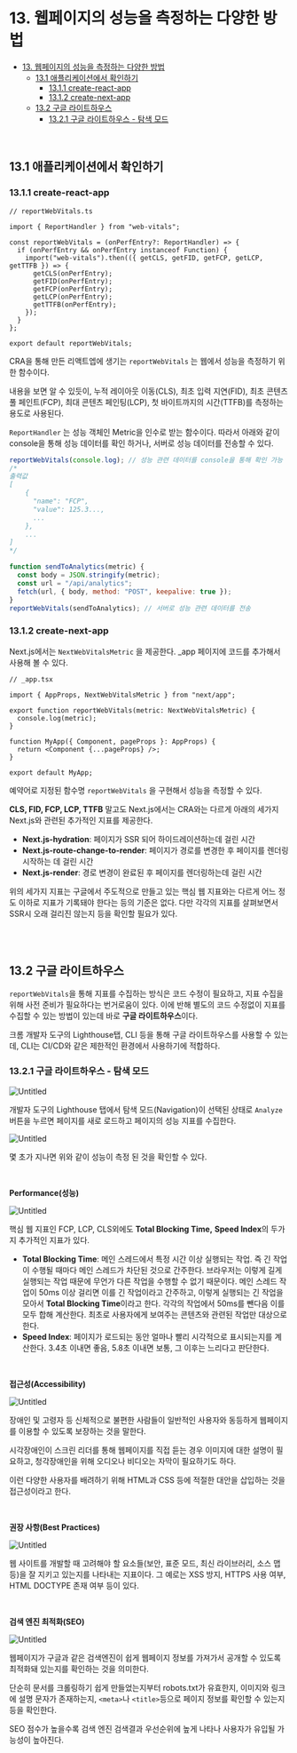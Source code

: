 # 13. 웹페이지의 성능을 측정하는 다양한 방법

- [13. 웹페이지의 성능을 측정하는 다양한 방법](#13-웹페이지의-성능을-측정하는-다양한-방법)
  - [13.1 애플리케이션에서 확인하기](#131-애플리케이션에서-확인하기)
    - [13.1.1 create-react-app](#1311-create-react-app)
    - [13.1.2 create-next-app](#1312-create-next-app)
  - [13.2 구글 라이트하우스](#132-구글-라이트하우스)
    - [13.2.1 구글 라이트하우스 - 탐색 모드](#1321-구글-라이트하우스---탐색-모드)

<br>

## 13.1 애플리케이션에서 확인하기

### 13.1.1 create-react-app

```tsx
// reportWebVitals.ts

import { ReportHandler } from "web-vitals";

const reportWebVitals = (onPerfEntry?: ReportHandler) => {
  if (onPerfEntry && onPerfEntry instanceof Function) {
    import("web-vitals").then(({ getCLS, getFID, getFCP, getLCP, getTTFB }) => {
      getCLS(onPerfEntry);
      getFID(onPerfEntry);
      getFCP(onPerfEntry);
      getLCP(onPerfEntry);
      getTTFB(onPerfEntry);
    });
  }
};

export default reportWebVitals;
```

CRA을 통해 만든 리액트엡에 생기는 `reportWebVitals` 는 웹에서 성능을 측정하기 위한 함수이다.

내용을 보면 알 수 있듯이, 누적 레이아웃 이동(CLS), 최초 입력 지연(FID), 최초 콘텐츠풀 페인트(FCP), 최대 콘텐츠 페인팅(LCP), 첫 바이트까지의 시간(TTFB)를 측정하는 용도로 사용된다.

`ReportHandler` 는 성능 객체인 Metric을 인수로 받는 함수이다. 따라서 아래와 같이 console을 통해 성능 데이터를 확인 하거나, 서버로 성능 데이터를 전송할 수 있다.

```jsx
reportWebVitals(console.log); // 성능 관련 데이터를 console을 통해 확인 가능
/*
출력값
[
	{
	  "name": "FCP",
	  "value": 125.3...,
	  ...
	},
	...
]
*/

function sendToAnalytics(metric) {
  const body = JSON.stringify(metric);
  const url = "/api/analytics";
  fetch(url, { body, method: "POST", keepalive: true });
}
reportWebVitals(sendToAnalytics); // 서버로 성능 관련 데이터를 전송
```

### 13.1.2 create-next-app

Next.js에서는 `NextWebVitalsMetric` 을 제공한다. \_app 페이지에 코드를 추가해서 사용해 볼 수 있다.

```tsx
// _app.tsx

import { AppProps, NextWebVitalsMetric } from "next/app";

export function reportWebVitals(metric: NextWebVitalsMetric) {
  console.log(metric);
}

function MyApp({ Component, pageProps }: AppProps) {
  return <Component {...pageProps} />;
}

export default MyApp;
```

예약어로 지정된 함수명 `reportWebVitals` 을 구현해서 성능을 측정할 수 있다.

**CLS, FID, FCP, LCP, TTFB** 말고도 Next.js에서는 CRA와는 다르게 아래의 세가지 Next.js와 관련된 추가적인 지표를 제공한다.

- **Next.js-hydration**: 페이지가 SSR 되어 하이드레이션하는데 걸린 시간
- **Next.js-route-change-to-render**: 페이지가 경로를 변경한 후 페이지를 렌더링 시작하는 데 걸린 시간
- **Next.js-render**: 경로 변경이 완료된 후 페이지를 렌더링하는데 걸린 시간

위의 세가지 지표는 구글에서 주도적으로 만들고 있는 핵심 웹 지표와는 다르게 어느 정도 이하로 지표가 기록돼야 한다는 등의 기준은 없다. 다만 각각의 지표를 살펴보면서 SSR시 오래 걸리진 않는지 등을 확인할 필요가 있다.

<br><br>

## 13.2 구글 라이트하우스

`reportWebVitals`을 통해 지표를 수집하는 방식은 코드 수정이 필요하고, 지표 수집을 위해 사전 준비가 필요하다는 번거로움이 있다. 이에 반해 별도의 코드 수정없이 지표를 수집할 수 있는 방법이 있는데 바로 **구글 라이트하우스**이다.

크롬 개발자 도구의 Lighthouse탭, CLI 등을 통해 구글 라이트하우스를 사용할 수 있는데, CLI는 CI/CD와 같은 제한적인 환경에서 사용하기에 적합하다.

### 13.2.1 구글 라이트하우스 - 탐색 모드

![Untitled](13.1~13.2.1-imgs/0.png)

개발자 도구의 Lighthouse 탭에서 탐색 모드(Navigation)이 선택된 상태로 `Analyze` 버튼을 누르면 페이지를 새로 로드하고 페이지의 성능 지표를 수집한다.

![Untitled](13.1~13.2.1-imgs/1.png)

몇 초가 지나면 위와 같이 성능이 측정 된 것을 확인할 수 있다.

<br>

**Performance(성능)**

![Untitled](13.1~13.2.1-imgs/2.png)

핵심 웹 지표인 FCP, LCP, CLS외에도 **Total Blocking Time,** **Speed Index**의 두가지 추가적인 지표가 있다.

- **Total Blocking Time**: 메인 스레드에서 특정 시간 이상 실행되는 작업. 즉 긴 작업이 수행될 때마다 메인 스레드가 차단된 것으로 간주한다. 브라우저는 이렇게 길게 실행되는 작업 때문에 무언가 다른 작업을 수행할 수 없기 때문이다. 메인 스레드 작업이 50ms 이상 걸리면 이를 긴 작업이라고 간주하고, 이렇게 실행되는 긴 작업을 모아서 **Total Blocking Time**이라고 한다. 각각의 작업에서 50ms를 뺀다음 이를 모두 합해 계산한다. 최초로 사용자에게 보여주는 콘텐츠와 관련된 작업만 대상으로 한다.
- **Speed Index**: 페이지가 로드되는 동안 얼마나 빨리 시각적으로 표시되는지를 계산한다. 3.4초 이내면 좋음, 5.8초 이내면 보통, 그 이후는 느리다고 판단한다.

<br>

**접근성(Accessibility)**

![Untitled](13.1~13.2.1-imgs/3.png)

장애인 및 고령자 등 신체적으로 불편한 사람들이 일반적인 사용자와 동등하게 웹페이지를 이용할 수 있도록 보장하는 것을 말한다.

시각장애인이 스크린 리더를 통해 웹페이지를 직접 듣는 경우 이미지에 대한 설명이 필요하고, 청각장애인을 위해 오디오나 비디오는 자막이 필요하기도 하다.

이런 다양한 사용자를 배려하기 위해 HTML과 CSS 등에 적절한 대안을 삽입하는 것을 접근성이라고 한다.

<br>

**권장 사항(Best Practices)**

![Untitled](13.1~13.2.1-imgs/4.png)

웹 사이트를 개발할 때 고려해야 할 요소들(보안, 표준 모드, 최신 라이브러리, 소스 맵 등)을 잘 지키고 있는지를 나타내는 지표이다. 그 예로는 XSS 방지, HTTPS 사용 여부, HTML DOCTYPE 존재 여부 등이 있다.

<br>

**검색 엔진 최적화(SEO)**

![Untitled](13.1~13.2.1-imgs/5.png)

웹페이지가 구글과 같은 검색엔진이 쉽게 웹페이지 정보를 가져가서 공개할 수 있도록 최적화돼 있는지를 확인하는 것을 의미한다.

단순히 문서를 크롤링하기 쉽게 만들었는지부터 robots.txt가 유효한지, 이미지와 링크에 설명 문자가 존재하는지, `<meta>`나 `<title>`등으로 페이지 정보를 확인할 수 있는지 등을 확인한다.

SEO 점수가 높을수록 검색 엔진 검색결과 우선순위에 높게 나타나 사용자가 유입될 가능성이 높아진다.
